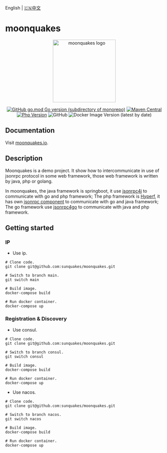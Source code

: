 English | [🇨🇳中文](README_ZH.md)
# moonquakes

<p align="center"><a href="https://moonquakes.io/" target="_blank" rel="noopener noreferrer"><img width="200" src="https://www.moonquakes.io/images/logo.png" alt="moonquakes logo"></a></p>
<p align="center">
    <a href="https://github.com/sunquakes/jsonrpc4go"><img alt="GitHub go.mod Go version (subdirectory of monorepo)" src="https://img.shields.io/github/go-mod/go-version/sunquakes/moonquakes?filename=go%2Fgo.mod"></a>
    <a href="https://github.com/sunquakes/jsonrpc4j"><img alt="Maven Central" src="https://img.shields.io/maven-central/v/com.sunquakes/jsonrpc4j"></a>
    <a href="https://github.com/hyperf/hyperf"><img src="https://img.shields.io/badge/hyperf-%3E=3.0-brightgreen.svg?maxAge=2592000" alt="Php Version"></a>
    <img alt="GitHub" src="https://img.shields.io/github/license/sunquakes/moonquakes?color=blue">
    <img alt="Docker Image Version (latest by date)" src="https://img.shields.io/docker/v/sunquakes/moonquakes?color=green">
</p> 

## Documentation
Visit [moonquakes.io](https://moonquakes.io).

## Description
Moonquakes is a demo project. It show how to intercommunicate in use of jsonrpc protocol in some web framework, those web framework is written by java, php or golang.

In moonquakes, the java framework is springboot, it use [jsonrpc4j](https://github.com/sunquakes/jsonrpc4j) to communicate with go and php framework; The php framework is [Hyperf](https://github.com/hyperf/hyperf), it has own [jsonrpc component](https://www.hyperf.wiki/3.0/#/en/json-rpc) to communicate with go and java framework; The go framework use [jsonrpc4go](https://github.com/sunquakes/jsonrpc4go) to communicate with java and php framework.

## Getting started
### IP
- Use ip. 
```shell
# Clone code.
git clone git@github.com:sunquakes/moonquakes.git

# Switch to branch main.
git switch main

# Build image.
docker-compose build

# Run docker container.
docker-compose up
```
### Registration & Discovery
- Use consul.
```shell
# Clone code.
git clone git@github.com:sunquakes/moonquakes.git

# Switch to branch consul.
git switch consul

# Build image.
docker-compose build

# Run docker container.
docker-compose up
```
- Use nacos.
```shell
# Clone code.
git clone git@github.com:sunquakes/moonquakes.git

# Switch to branch nacos.
git switch nacos

# Build image.
docker-compose build

# Run docker container.
docker-compose up
```
